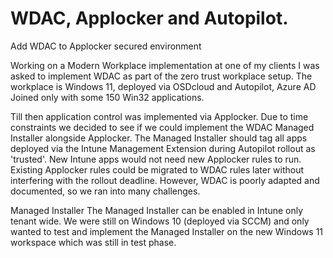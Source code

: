 # WDAC, Applocker and Autopilot. 
Add WDAC to Applocker secured environment

Working on a Modern Workplace implementation at one of my clients I was asked to implement WDAC as part of the zero trust workplace setup. The workplace is Windows 11, deployed via OSDcloud and Autopilot, Azure AD Joined only with some 150 Win32 applications.

Till then application control was implemented via Applocker. Due to time constraints we decided to see if we could implement the WDAC Managed Installer alongside Applocker. The Managed Installer should tag all apps deployed via the Intune Management Extension during Autopilot rollout as 'trusted'. New Intune apps would not need new Applocker rules to run. Existing Applocker rules could be migrated to WDAC rules later without interfering with the rollout deadline.
However, WDAC is poorly adapted and documented, so we ran into many challenges.

Managed Installer
The Managed Installer can be enabled in Intune only tenant wide. We were still on Windows 10 (deployed via SCCM) and only wanted to test and implement the Managed Installer on the new Windows 11 workspace which was still in test phase.
